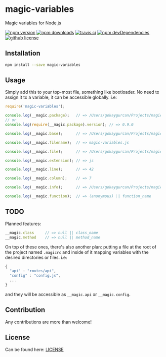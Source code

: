 # magic-variables

Magic variables for Node.js

[![npm version][npm-image]][npm-url]
[![npm downloads][downloads-image]][downloads-url]
[![travis ci][travis-image]][travis-url]
[![npm devDependencies][dev-image]][dev-url]
[![github license][license-image]][license-url]

## Installation

```bash
npm install --save magic-variables
```

## Usage

Simply add this to your top-most file, something like bootloader. No need to assign it to a variable, it can be accessible globally. i.e:

```javascript
require('magic-variables');

console.log(__magic.package);   // => /Users/gokaygurcan/Projects/magic-variables/package.json
// or
console.log(require(__magic.package).version); // => 0.9.0

console.log(__magic.base);      // => /Users/gokaygurcan/Projects/magic-variables/

console.log(__magic.filename);  // => magic-variables.js

console.log(__magic.file);      // => /Users/gokaygurcan/Projects/magic-variables/magic-variables.js

console.log(__magic.extension); // => js

console.log(__magic.line);      // => 42

console.log(__magic.column);    // => 7

console.log(__magic.info);      // => /Users/gokaygurcan/Projects/magic-variables/magic-variables.js:42:7

console.log(__magic.function);  // => (anonymous) || function_name
```

## TODO

Planned features: 
```javascript
__magic.class     // => null || class_name
__magic.method    // => null || method_name
```

On top of these ones, there's also another plan: putting a file at the root of the project named `.magicrc` and inside of it mapping variables with the desired directories or files. i.e: 

```javascript
{
  "api" : "routes/api",
  "config" : "config.js",
  ...
}
```

and they will be accessible as `__magic.api` or `__magic.config`. 

## Contribution

Any contributions are more than welcome!

## License
Can be found here: [LICENSE](LICENSE)

[npm-image]: https://img.shields.io/npm/v/magic-variables.svg?style=flat-square
[npm-url]: https://www.npmjs.com/package/magic-variables
[downloads-image]: https://img.shields.io/npm/dm/magic-variables.svg?style=flat-square
[downloads-url]: https://www.npmjs.com/package/magic-variables
[travis-image]: https://img.shields.io/travis/gokaygurcan/magic-variables.svg?style=flat-square
[travis-url]: https://travis-ci.org/gokaygurcan/magic-variables
[dev-image]: https://img.shields.io/david/dev/gokaygurcan/magic-variables.svg?style=flat-square
[dev-url]: https://github.com/gokaygurcan/magic-variables
[license-image]: https://img.shields.io/github/license/gokaygurcan/tisikkirlir.js.svg?style=flat-square
[license-url]: https://raw.githubusercontent.com/gokaygurcan/magic-variables/master/LICENSE

